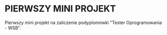 # PIERWSZY MINI PROJEKT
Pierwszy mini projekt na zaliczenie podyplomówki "Tester Oprogramowania - WSB".

